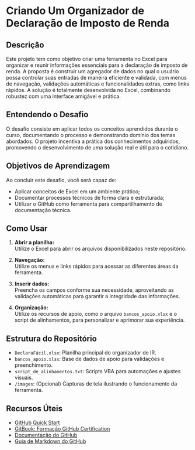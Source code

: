 # Criando Um Organizador de Declaração de Imposto de Renda

## Descrição

Este projeto tem como objetivo criar uma ferramenta no Excel para organizar e reunir informações essenciais para a declaração de imposto de renda. A proposta é construir um agregador de dados no qual o usuário possa controlar suas entradas de maneira eficiente e validada, com menus de navegação, validações automáticas e funcionalidades extras, como links rápidos. A solução é totalmente desenvolvida no Excel, combinando robustez com uma interface amigável e prática.

## Entendendo o Desafio

O desafio consiste em aplicar todos os conceitos aprendidos durante o curso, documentando o processo e demonstrando domínio dos temas abordados. O projeto incentiva a prática dos conhecimentos adquiridos, promovendo o desenvolvimento de uma solução real e útil para o cotidiano.

## Objetivos de Aprendizagem

Ao concluir este desafio, você será capaz de:

- Aplicar conceitos de Excel em um ambiente prático;
- Documentar processos técnicos de forma clara e estruturada;
- Utilizar o GitHub como ferramenta para compartilhamento de documentação técnica.

## Como Usar

1. **Abrir a planilha:**  
   Utilize o Excel para abrir os arquivos disponibilizados neste repositório.

2. **Navegação:**  
   Utilize os menus e links rápidos para acessar as diferentes áreas da ferramenta.

3. **Inserir dados:**  
   Preencha os campos conforme sua necessidade, aproveitando as validações automáticas para garantir a integridade das informações.

4. **Organização:**  
   Utilize os recursos de apoio, como o arquivo `bancos_apoio.xlsx` e o script de alinhamentos, para personalizar e aprimorar sua experiência.

## Estrutura do Repositório

- `DeclaraFácil.xlsx`: Planilha principal do organizador de IR.
- `bancos_apoio.xlsx`: Base de dados de apoio para validações e preenchimento.
- `script_de_alinhamentos.txt`: Scripts VBA para automações e ajustes visuais.
- `/images`: (Opcional) Capturas de tela ilustrando o funcionamento da ferramenta.

## Recursos Úteis

- [GitHub Quick Start](https://github.com/diomeira/github-quick-start)
- [GitBook: Formação GitHub Certification](https://diomeira.gitbook.io/github-certification/)
- [Documentação do GitHub](https://docs.github.com/pt)
- [Guia de Markdown do GitHub](https://docs.github.com/pt/get-started/writing-on-github)